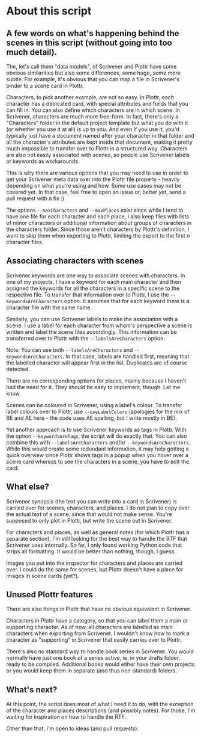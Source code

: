 # About this script

## A few words on what's happening behind the scenes in this script (without going into too much detail).

The, let's call them "data models", of Scrivener and Plottr have some obvious similarities but also some differences, some huge, some more subtle. For example, it's obvious that you can map a file in Scrivener's binder to a scene card in Plottr.

Characters, to pick another example, are not so easy. In Plottr, each character has a dedicated card, with special attributes and fields that you can fill in. You can also define which characters are in which scene. In Scrivener, characters are much more free-form. In fact, there's only a "Characters" folder in the default project template but what you do with it (or whether you use it at all) is up to you. And even If you use it, you'd typically just have a document named after your character in that folder and all the character's attributes are kept inside that document, making it pretty much impossible to transfer over to Plottr in a structured way. Characters are also not easily associated with scenes, so people use Scrivener labels or keywords as workarounds.

This is why there are various options that you may need to use in order to get your Scrivener meta data over into the Plottr file properly - heavily depending on what you're using and how. Some use cases may not be covered yet. In that case, feel free to open an issue or, better yet, send a pull request with a fix :)

The options `--maxCharacters` and `--maxPlaces` exist since while I tend to have one file for each character and each place, I also keep files with lists of minor characters or additional information about groups of characters in the characters folder. Since those aren't characters by Plottr's definition, I want to skip them when exporting to Plottr, limiting the export to the first *n* character files.

## Associating characters with scenes

Scrivener keywords are one way to associate scenes with characters. In one of my projects, I have a keyword for each main character and then assigned the keywords for all the characters in a specific scene to the respective file. To transfer that information over to Plottr, I use the `--keywordsAreCharacters` option. It assumes that for each keyword there is a character file with the same name.

Similarly, you can use Scrivener labels to make the association with a scene. I use a label for each character from whom's perspective a scene is written and label the scene files accordingly. This information can be transferred over to Plottr with the `--labelsAreCharacters` option.

Note: You can use both `--labelsAreCharacters` and `--keywordsAreCharacters`. In that case, labels are handled first, meaning that the labelled character will appear first in the list. Duplicates are of course detected.

There are no corresponding options for places, mainly because I haven't had the need for it. They should be easy to implement, though. Let me know.

Scenes can be coloured in Scrivener, using a label's colour. To transfer label colours over to Plottr, use `--useLabelColors` (apologies for the mix of BE and AE here - the code uses AE spelling, but I write mostly in BE).

Yet another approach is to use Scrivener keywords as tags in Plottr. With the option `--keywordsAreTags`, the script will do exactly that. You can also combine this with `--labelsAreCharacters` and/or `--keywordsAreCharacters`. While this would create some redundant information, it may help getting a quick overview since Plottr shows tags in a popup when you hover over a scene card whereas to see the characters in a scene, you have to edit the card.

## What else?

Scrivener synopsis (the text you can write into a card in Scrivener) is carried over for scenes, characters, and places. I do not plan to copy over the actual text of a scene, since that would not make sense. You're supposed to only plot in Plottr, but write the scene out in Scrivener.

For characters and places, as well as general notes (for which Plottr has a separate section), I'm still looking for the best way to handle the RTF that Scrivener uses internally. So far, I only found working Python code that strips all formatting. It would be better than nothing, though, I guess.

Images you put into the inspector for characters and places are carried over. I could do the same for scenes, but Plottr doesn't have a place for images in scene cards (yet?).

## Unused Plottr features

There are also things in Plottr that have no obvious equivalent in Scrivener.

Characters in Plottr have a category, so that you can label them a main or supporting character. As of now, all characters are labelled as main characters when exporting from Scrivener. I wouldn't know how to mark a character as "supporting" in Scrivener that easily carries over to Plottr.

There's also no standard way to handle book series in Scrivener. You would normally have just one book of a series active, ie. in your drafts folder, ready to be compiled. Additional books would either have their own projects or you would keep them in separate (and thus non-standard) folders.

## What's next?

At this point, the script does most of what I need it to do, with the exception of the character and places descriptions (and possibly notes). For those, I'm waiting for inspiration on how to handle the RTF.

Other than that, I'm open to ideas (and pull requests).
